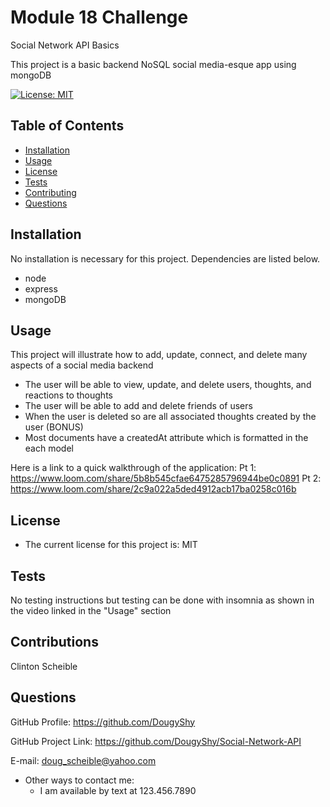 # Module 18 Challenge
Social Network API Basics 

 This project is a basic backend NoSQL social media-esque app using mongoDB

[![License: MIT](https://img.shields.io/badge/License-MIT-yellow.svg)](https://opensource.org/licenses/MIT)

## Table of Contents

  - [Installation](#installation)
  - [Usage](#usage)
  - [License](#license)
  - [Tests](#tests)
  - [Contributing](#contributions)
  - [Questions](#questions)

## Installation

No installation is necessary for this project. Dependencies are listed below.

  - node
  - express
  - mongoDB

## Usage

 This project will illustrate how to add, update, connect, and delete many aspects of a social media backend

 - The user will be able to view, update, and delete users, thoughts, and reactions to thoughts
 - The user will be able to add and delete friends of users
 - When the user is deleted so are all associated thoughts created by the user (BONUS)
 - Most documents have a createdAt attribute which is formatted in the each model

Here is a link to a quick walkthrough of the application: Pt 1: https://www.loom.com/share/5b8b545cfae6475285796944be0c0891
                                                          Pt 2: https://www.loom.com/share/2c9a022a5ded4912acb17ba0258c016b   

## License

 - The current license for this project is: MIT

## Tests

No testing instructions but testing can be done with insomnia as shown in the video linked in the "Usage" section

## Contributions

Clinton Scheible

## Questions

GitHub Profile: https://github.com/DougyShy

GitHub Project Link: https://github.com/DougyShy/Social-Network-API

E-mail: doug_scheible@yahoo.com

 - Other ways to contact me:
    - I am available by text at 123.456.7890
